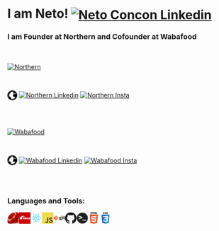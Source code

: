 # I am Neto! [<img align="center" alt="Neto Concon Linkedin" width="22px" src="https://cdn.jsdelivr.net/npm/simple-icons@v3/icons/linkedin.svg" />][neto-linkedin]

###  I am Founder at Northern and Cofounder at Wabafood

<br>

[<img align="center" alt="Northern" width="200px" src="https://raw.githubusercontent.com/northern-ventures/images/master/Northern_Vers%C3%A3o1.png" />][northern-website]

<br>

[<img align="center" alt="Northern Blog" width="22px" src="https://raw.githubusercontent.com/iconic/open-iconic/master/svg/globe.svg" />][northern-blog]
[<img align="center" alt="Northern Linkedin" width="22px" src="https://cdn.jsdelivr.net/npm/simple-icons@v3/icons/linkedin.svg" />][northern-linkedin]
[<img align="center" alt="Northern Insta" width="22px" src="https://cdn.jsdelivr.net/npm/simple-icons@v3/icons/instagram.svg" />][northern-insta]

<br>
<br>

[<img align="center" alt="Wabafood" width="200px" src="https://raw.githubusercontent.com/northern-ventures/images/master/Northern_Vers%C3%A3o1.png" />][waba-website]

<br>

[<img align="center" alt="Wabafood Blog" width="22px" src="https://raw.githubusercontent.com/iconic/open-iconic/master/svg/globe.svg" />][waba-blog]
[<img align="center" alt="Wabafood Linkedin" width="22px" src="https://cdn.jsdelivr.net/npm/simple-icons@v3/icons/linkedin.svg" />][waba-linkedin]
[<img align="center" alt="Wabafood Insta" width="22px" src="https://cdn.jsdelivr.net/npm/simple-icons@v3/icons/instagram.svg" />][waba-insta]

<br>
<br>

### Languages and Tools:

<img align="left" alt="Ruby" width="26px" src="https://raw.githubusercontent.com/github/explore/80688e429a7d4ef2fca1e82350fe8e3517d3494d/topics/ruby/ruby.png" />
<img align="left" alt="Rails" width="26px" src="https://raw.githubusercontent.com/github/explore/80688e429a7d4ef2fca1e82350fe8e3517d3494d/topics/rails/rails.png" />
<img align="left" alt="React" width="26px" src="https://raw.githubusercontent.com/github/explore/80688e429a7d4ef2fca1e82350fe8e3517d3494d/topics/react/react.png" />
<img align="left" alt="JavaScript" width="26px" src="https://raw.githubusercontent.com/github/explore/80688e429a7d4ef2fca1e82350fe8e3517d3494d/topics/javascript/javascript.png" />
<img align="left" alt="Git" width="26px" src="https://raw.githubusercontent.com/github/explore/80688e429a7d4ef2fca1e82350fe8e3517d3494d/topics/git/git.png" />
<img align="left" alt="GitHub" width="26px" src="https://raw.githubusercontent.com/github/explore/78df643247d429f6cc873026c0622819ad797942/topics/github/github.png" />
<img align="left" alt="Terminal" width="26px" src="https://raw.githubusercontent.com/github/explore/80688e429a7d4ef2fca1e82350fe8e3517d3494d/topics/terminal/terminal.png" />
<img align="left" alt="HTML5" width="26px" src="https://raw.githubusercontent.com/github/explore/80688e429a7d4ef2fca1e82350fe8e3517d3494d/topics/html/html.png" />
<img align="left" alt="CSS3" width="26px" src="https://raw.githubusercontent.com/github/explore/80688e429a7d4ef2fca1e82350fe8e3517d3494d/topics/css/css.png" />

[northern-website]: https://northern.com.br
[northern-blog]: https://blog.northern.com.br
[northern-insta]: https://www.instagram.com/northernventures/
[northern-linkedin]: https://www.linkedin.com/company/northernventures/

[waba-website]: https://wabafood.com
[waba-blog]: https://blog.wabafood.com
[waba-insta]: https://www.instagram.com/wabafood/
[waba-linkedin]: https://www.linkedin.com/company/wabafood/

[neto-linkedin]: https://www.linkedin.com/in/netoconcon

